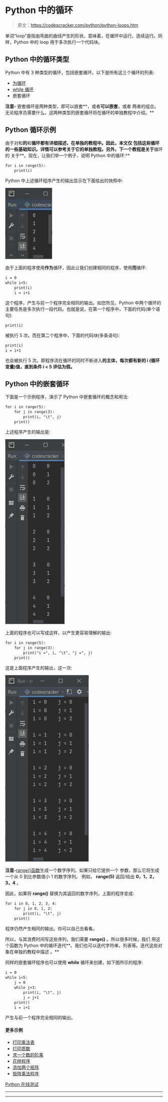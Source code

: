 # Python 中的循环

> 原文：<https://codescracker.com/python/python-loops.htm>

单词“loop”是指由弯曲的曲线产生的形状。意味着，在循环中运行，连续运行。同样，Python 中的 loop 用于多次执行一个代码块。

## Python 中的循环类型

Python 中有 3 种类型的循环，包括嵌套循环。以下是所有这三个循环的列表:

*   [为循环](/python/python-for-loop.htm)
*   [while 循环](/python/python-while-loop.htm)
*   嵌套循环

**注意-** 嵌套循环是两种类型，即可以嵌套**，或者**可以嵌套**，或者 两者的组合。无论程序员需要什么。这两种类型的嵌套循环将在循环的单独教程中介绍。**

## Python 循环示例

由于对和**的**和**循环都有详细描述，在单独的教程中。因此，本文仅 包括这些循环的一些基础知识。详情可以参考关于它的单独教程。另外，下一个教程是关于**循环的 关于**。现在，让我们举一个例子，说明 Python 中的循环:**

```
for i in range(5):
    print(i)
```

Python 中上述循环程序产生的输出显示在下面给出的快照中:

![python loops](img/ae187d94100322eae6a6d55c5d796142.png)

由于上面的程序使用**作为**循环，因此让我们创建相同的程序，使用**而**循环:

```
i = 0
while i<5:
    print(i)
    i = i+1
```

这个程序，产生与前一个程序完全相同的输出。如您所见，Python 中两个循环的主要任务是多次执行一段代码。也就是说，在第一个程序中，下面的代码(单个语句):

```
print(i)
```

被执行 5 次。而在第二个程序中，下面的代码块(多条语句):

```
print(i)
i = i+1
```

也会被执行 5 次。即程序流在循环的同时不断进入**的主体，每次都有新的 **i** (循环变量)值，直到条件 **i < 5** 评估为假。**

## Python 中的嵌套循环

下面是一个示例程序，演示了 Python 中嵌套循环的概念和用法:

```
for i in range(5):
    for j in range(3):
        print(i, "\t", j)
    print()
```

上述程序产生的输出是:

![loops in python](img/63205c01b47651a807e71a929df48077.png)

上面的程序也可以写成这样，以产生更容易理解的输出:

```
for i in range(5):
    for j in range(3):
        print("i =", i, "\t", "j =", j)
    print()
```

这是上面程序产生的输出，这一次:

![python loops example program](img/c5f13f5b5098691c3d9c2a90e11bb93e.png)

**注意-**[range()函数](/python/python-range-function.htm)生成一个数字序列。如果只给它提供一个 参数，那么它将生成一个从 0 到比参数值小 1 的数字序列。 例如， **range(5)** 返回/给出 **0，1，2，3，4** 。

因此，如果将 **range()** 替换为其返回的数字序列，上面的程序变成:

```
for i in 0, 1, 2, 3, 4:
    for j in 0, 1, 2:
        print(i, "\t", j)
    print()
```

程序仍然产生相同的输出。你可以自己去看看。

所以，与其浪费时间写这些序列，我们需要 **range()** 。所以很多时候，我们 用这个函数为 Python 中的循环迭代**。我们也可以迭代字符串，列表等。迭代这些对象在单独的教程中描述 。**

同样的嵌套循环程序也可以使用 **while** 循环来创建，如下图所示的程序:

```
i = 0
while i<5:
    j = 0
    while j<3:
        print(i, "\t", j)
        j = j+1
    print()
    i = i+1
```

产生与前一个程序完全相同的输出。

#### 更多示例

*   [打印乘法表](/python/program/python-program-print-multiplication-table.htm)
*   [打印质数](/python/program/python-program-print-prime-numbers.htm)
*   [求一个数的阶乘](/python/program/python-program-find-factorial-of-number.htm)
*   [花样程序](/python/program/python-program-print-star-pyramid-patterns.htm)
*   [添加两个矩阵](/python/program/python-program-add-two-matrices.htm)
*   [矩阵乘法程序](/python/program/python-program-matrix-multiplication.htm)

[Python 在线测试](/exam/showtest.php?subid=10)

* * *

* * *